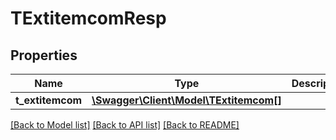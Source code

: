 # TExtitemcomResp

## Properties
Name | Type | Description | Notes
------------ | ------------- | ------------- | -------------
**t_extitemcom** | [**\Swagger\Client\Model\TExtitemcom[]**](TExtitemcom.md) |  | [optional] 

[[Back to Model list]](../README.md#documentation-for-models) [[Back to API list]](../README.md#documentation-for-api-endpoints) [[Back to README]](../README.md)


